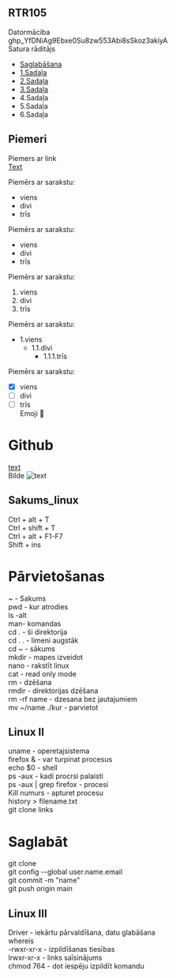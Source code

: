 ## RTR105
Datormāciba  
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  
Satura rāditājs
- [Saglabāšana](https://github.com/Kaste245/RTR105/edit/main/README.md#salab%C4%81t)  
- [1.Sadaļa](https://github.com/Kaste245/RTR105/edit/main/README.md#piemeri-ar-sarakstiem)
- [2.Sadaļa](https://github.com/Kaste245/RTR105/edit/main/README.md#sakums_linux)  
- [3.Sadaļa](https://github.com/Kaste245/RTR105/edit/main/README.md#linux-ii)  
- 4.Sadaļa
- 5.Sadaļa
- 6.Sadaļa  

  

## Piemeri  

Piemers ar link  
[Text](https://github.com/Kaste245/RTR105/edit/main/README.md)  

Piemērs ar sarakstu:  
- viens
- divi
- trīs  

Piemērs ar sarakstu:  
* viens
* divi
* trīs  

Piemērs ar sarakstu:  
1. viens
2. divi
3. trīs  

Piemērs ar sarakstu:  
* 1.viens  
  * 1.1.divi
    * 1.1.1.trīs  

Piemērs ar sarakstu:  
- [x] viens
- [ ] divi
- [ ] trīs  
Emoji :cookie: 

# Github  
[ text ](link)  
Bilde ![ text ](links)

## Sakums_linux  

Ctrl + alt + T  
Ctrl + shift + T  
Ctrl + alt + F1-F7  
Shift + ins  

# Pārvietošanas 
~ - Sakums   
pwd - kur atrodies    
ls -alt  
man- komandas  
cd . - ši direktorija  
cd . . - limeni augstāk  
cd ~ - sākums   
mkdir - mapes izveidot  
nano - rakstīt linux  
cat - read only mode  
rm - dzēšana  
rmdir - direktorijas dzēšana  
rm -rf name - dzesana bez jautajumiem  
mv ~/name ./kur - parvietot  

## Linux II  
uname - operetajsistema  
firefox & - var turpinat procesus  
echo $0 - shell  
ps -aux - kadi procrsi palaisti  
ps -aux | grep firefox - procesi  
Kill numurs - apturet procesu  
history > filename.txt  
git clone links  

# Saglabāt  
git clone  
git config --global user.name.email  
git commit -m "name"  
git push origin main  

## Linux III    
Driver - iekārtu pārvaldīšana, datu glabāšana  
whereis  
-rwxr-xr-x - izpildīšanas tiesības  
lrwxr-xr-x - links saīsinājums  
chmod 764 - dot iespēju izpildīt komandu  

 





